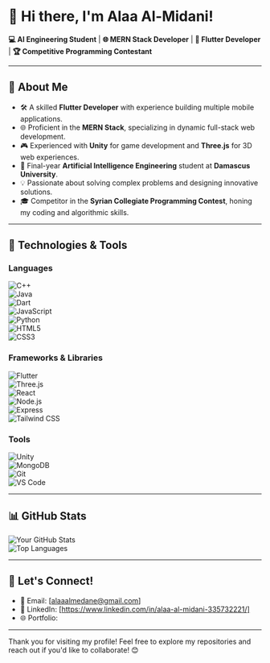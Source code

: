 # 👋 Hi there, I'm Alaa Al-Midani!  

**💻 AI Engineering Student** | **🌐 MERN Stack Developer** | **📱 Flutter Developer** | **🏆 Competitive Programming Contestant**  

---

## 🌟 About Me  
- 🛠️ A skilled **Flutter Developer** with experience building multiple mobile applications.  
- 🌐 Proficient in the **MERN Stack**, specializing in dynamic full-stack web development.  
- 🎮 Experienced with **Unity** for game development and **Three.js** for 3D web experiences.  
- 🧠 Final-year **Artificial Intelligence Engineering** student at **Damascus University**.  
- 💡 Passionate about solving complex problems and designing innovative solutions.  
- 🎓 Competitor in the **Syrian Collegiate Programming Contest**, honing my coding and algorithmic skills.  

---

## 🔧 Technologies & Tools  
### Languages  
![C++](https://img.shields.io/badge/-C++-00599C?logo=c%2B%2B&logoColor=white&style=flat)  
![Java](https://img.shields.io/badge/-Java-007396?logo=java&logoColor=white&style=flat)  
![Dart](https://img.shields.io/badge/-Dart-0175C2?logo=dart&logoColor=white&style=flat)  
![JavaScript](https://img.shields.io/badge/-JavaScript-F7DF1E?logo=javascript&logoColor=black&style=flat)  
![Python](https://img.shields.io/badge/-Python-3776AB?logo=python&logoColor=white&style=flat)  
![HTML5](https://img.shields.io/badge/-HTML5-E34F26?logo=html5&logoColor=white&style=flat)  
![CSS3](https://img.shields.io/badge/-CSS3-1572B6?logo=css3&logoColor=white&style=flat)  

### Frameworks & Libraries  
![Flutter](https://img.shields.io/badge/-Flutter-02569B?logo=flutter&logoColor=white&style=flat)  
![Three.js](https://img.shields.io/badge/-Three.js-000000?logo=three.js&logoColor=white&style=flat)  
![React](https://img.shields.io/badge/-React-61DAFB?logo=react&logoColor=black&style=flat)  
![Node.js](https://img.shields.io/badge/-Node.js-339933?logo=node.js&logoColor=white&style=flat)  
![Express](https://img.shields.io/badge/-Express-000000?logo=express&logoColor=white&style=flat)  
![Tailwind CSS](https://img.shields.io/badge/-Tailwind_CSS-06B6D4?logo=tailwind-css&logoColor=white&style=flat)  

### Tools  
![Unity](https://img.shields.io/badge/-Unity-000000?logo=unity&logoColor=white&style=flat)  
![MongoDB](https://img.shields.io/badge/-MongoDB-47A248?logo=mongodb&logoColor=white&style=flat)  
![Git](https://img.shields.io/badge/-Git-F05032?logo=git&logoColor=white&style=flat)  
![VS Code](https://img.shields.io/badge/-VS%20Code-007ACC?logo=visual-studio-code&logoColor=white&style=flat)  

---

## 📊 GitHub Stats  
![Your GitHub Stats](https://github-readme-stats.vercel.app/api?username=alaaalmidani&show_icons=true&theme=radical)  
![Top Languages](https://github-readme-stats.vercel.app/api/top-langs/?username=alaaalmidani&layout=compact&theme=radical)  

---

## 💬 Let's Connect!  
- 📧 Email: [alaaalmedane@gmail.com]  
- 💼 LinkedIn: [https://www.linkedin.com/in/alaa-al-midani-335732221/]  
- 🌐 Portfolio:

---

Thank you for visiting my profile! Feel free to explore my repositories and reach out if you'd like to collaborate! 😊  
